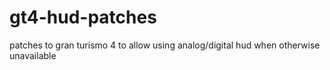 # gt4-hud-patches
patches to gran turismo 4 to allow using analog/digital hud when otherwise unavailable
